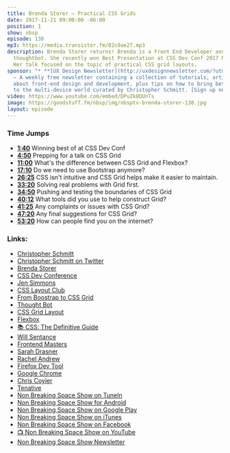 ```yaml
---
title: Brenda Storer — Practical CSS Grids
date: 2017-11-21 09:00:00 -06:00
position: 1
show: nbsp
episode: 138
mp3: https://media.transistor.fm/82c0ae27.mp3
description: Brenda Storer returns! Brenda is a Front End Developer and Designer at
  thoughtbot. She recently won Best Presentation at CSS Dev Conf 2017 New Orleans.
  Her talk focused on the topic of practical CSS grid layouts.
sponsor: "* **[UX Design Newsletter](http://uxdesignnewsletter.com/?utm_source=nbsptv138&utm_medium=podcast&utm_campaign=uxdesignnewsletter)**
  — A weekly free newsletter containing a collection of tutorials, articles, and videos
  about front-end design and development, plus tips on how to bring better engagement
  to the multi-device world curated by Christopher Schmitt. [Sign up now!](http://uxdesignnewsletter.com/?utm_source=nbsptv138&utm_medium=podcast&utm_campaign=uxdesignnewsletter)"
video: https://www.youtube.com/embed/DPuZk8DUnTs
image: https://goodstuff.fm/nbsp/img/nbsptv-brenda-storer-138.jpg
layout: episode
---
```


### Time Jumps

* **[1:40](https://goodstuff.fm/nbsp/138#t=1:40)** Winning best of at CSS Dev Conf
* **[4:50](https://goodstuff.fm/nbsp/138#t=4:50)** Prepping for a talk on CSS Grid
* **[11:00](https://goodstuff.fm/nbsp/138#t=11:00)** What's the difference between CSS Grid and Flexbox?
* **[17:10](https://goodstuff.fm/nbsp/138#t=17:10)** Do we need to use Bootstrap anymore?
* **[26:25](https://goodstuff.fm/nbsp/138#t=26:25)** CSS isn't intuitive and CSS Grid helps make it easier to maintain.
* **[33:20](https://goodstuff.fm/nbsp/138#t=33:20)** Solving real problems with Grid first.
* **[34:50](https://goodstuff.fm/nbsp/138#t=34:50)** Pushing and testing the boundaries of CSS Grid
* **[40:12](https://goodstuff.fm/nbsp/138#t=40:12)** What tools did you use to help construct Grid?
* **[41:25](https://goodstuff.fm/nbsp/138#t=41:25)** Any complaints or issues with CSS Grid?
* **[47:20](https://goodstuff.fm/nbsp/138#t=47:20)** Any final suggestions for CSS Grid?
* **[53:20](https://goodstuff.fm/nbsp/138#t=53:20)** How can people find you on the internet?

### Links:

* [Christopher Schmitt](http://Christopher.org)
* [Christopher Schmitt on Twitter](https://twitter.com/teleject)
* [Brenda Storer](http://brendastorer.com/)
* [CSS Dev Conference](https://2017.cssdevconf.com/)
* [Jen Simmons](http://jensimmons.com/)
* [CSS Layout Club](https://www.meetup.com/CSS-Layout-Club/)
* [From Boostrap to CSS Grid](https://open.nytimes.com/bootstrap-to-css-grid-87b3f5f830e4)
* [Thought Bot](https://thoughtbot.com/new-york-city)
* [CSS Grid Layout](https://developer.mozilla.org/en-US/docs/Web/CSS/CSS_Grid_Layout)
* [Flexbox](https://developer.mozilla.org/en-US/docs/Learn/CSS/CSS_layout/Flexbox)
* [📚 CSS: The Definitive Guide](https://www.amazon.com/CSS-Definitive-Guide-Visual-Presentation/dp/1449393195/)
* [Will Sentance](http://willsentance.com/)
* [Frontend Masters](https://frontendmasters.com/)
* [Sarah Drasner](https://sarahdrasnerdesign.com/)
* [Rachel Andrew](https://rachelandrew.co.uk/)
* [Firefox Dev Tool](https://developer.mozilla.org/en-US/docs/Tools)
* [Google Chrome](https://www.google.com/chrome/browser/desktop/index.html)
* [Chris Coyier](https://chriscoyier.net/)
* [Tenative](https://robots.thoughtbot.com/tentative)
* [Non Breaking Space Show on TuneIn](http://tunein.com/radio/Non-Breaking-Space-Show-p885155/)
* [Non Breaking Space Show for Android](http://subscribeonandroid.com/feeds.goodstuff.fm/nbsp)
* [Non Breaking Space Show on Google Play](https://playmusic.app.goo.gl/?ibi=com.google.PlayMusic&isi=691797987&ius=googleplaymusic&link=https://play.google.com/music/m/Iw5ik6iwalo5vmda5rqyrotdney?t%3DNon_Breaking_Space_Show%26pcampaignid%3DMKT-na-all-co-pr-mu-pod-16)
* [Non Breaking Space Show on iTunes](https://itunes.apple.com/ca/podcast/non-breaking-space-show/id507162981?mt=2&ign-mpt=uo%3D4)
* [Non Breaking Space Show on Facebook](https://www.facebook.com/nbsptv)
* [📺 Non Breaking Space Show on YouTube](https://www.youtube.com/channel/UC--mqA75V3CM8hxId0l7e_g?sub_confirmation=1)
* [Non Breaking Space Show Newsletter](http://newsletter.nonbreakingspace.tv/)
